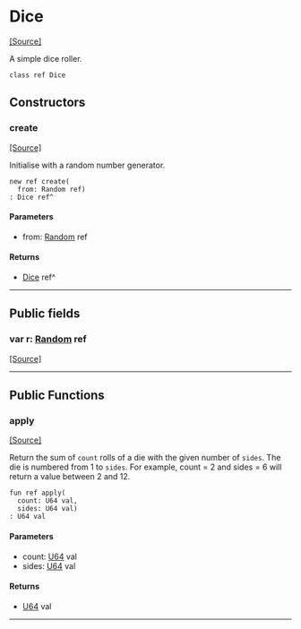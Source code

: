 # Dice
<span class="source-link">[[Source]](src/random/dice.md#L1)</span>

A simple dice roller.


```pony
class ref Dice
```

## Constructors

### create
<span class="source-link">[[Source]](src/random/dice.md#L7)</span>


Initialise with a random number generator.


```pony
new ref create(
  from: Random ref)
: Dice ref^
```
#### Parameters

*   from: [Random](random-Random.md) ref

#### Returns

* [Dice](random-Dice.md) ref^

---

## Public fields

### var r: [Random](random-Random.md) ref
<span class="source-link">[[Source]](src/random/dice.md#L5)</span>



---

## Public Functions

### apply
<span class="source-link">[[Source]](src/random/dice.md#L13)</span>


Return the sum of `count` rolls of a die with the given number of `sides`.
The die is numbered from 1 to `sides`. For example, count = 2 and
sides = 6 will return a value between 2 and 12.


```pony
fun ref apply(
  count: U64 val,
  sides: U64 val)
: U64 val
```
#### Parameters

*   count: [U64](builtin-U64.md) val
*   sides: [U64](builtin-U64.md) val

#### Returns

* [U64](builtin-U64.md) val

---

